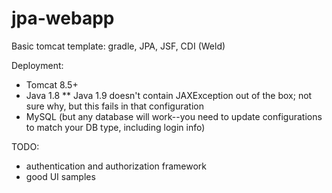 # jpa-webapp
Basic tomcat template: gradle, JPA, JSF, CDI (Weld)

Deployment:
* Tomcat 8.5+
* Java 1.8
** Java 1.9 doesn't contain JAXException out of the box; not sure why, but this fails in that configuration
* MySQL (but any database will work--you need to update configurations to match your DB type, including login info)

TODO:
* authentication and authorization framework
* good UI samples

